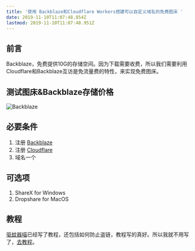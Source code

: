 ```yaml
---
title: '使用 Backblaze和Cloudflare Workers搭建可以自定义域名的免费图床 '
date: 2019-11-10T11:07:48.854Z
lastmod: 2019-11-10T11:07:48.951Z
---
```

## 前言
  Backblaze，免费提供10G的存储空间。因为下载需要收费，所以我们需要利用Cloudflare和Backblaze互访是免流量费的特性，来实现免费图床。

##  测试图床&Backblaze存储价格

![Backblaze](https://img.suan.su/Screen-Shot-2019-11-12-13-15-43.png)

## 必要条件
1. 注册 [Backblaze](https://www.backblaze.com/b2/sign-up.html)
2. 注册 [Cloudflare](https://dash.cloudflare.com/sign-up)
3. 域名一个

## 可选项
1. ShareX for Windows
2. Dropshare for MacOS

## 教程

[驱蚊器喵](https://blog.meow.page)已经写了教程，还包括如何防止盗链，教程写的真好。所以我就不用写了，[去教程](https://blog.meow.page/2019/09/24/free-personal-image-hosting-with-backblaze-b2-and-cloudflare-workers/)。




